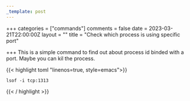```yaml
---
_template: post
---
```


+++
categories = ["commands"]
comments = false
date = 2023-03-21T22:00:00Z
layout = ""
title = "Check which process is using specific port"

+++
This is a simple command to find out about process id binded with a port. Maybe you can kil the process.


{{< highlight toml  "linenos=true, style=emacs">}}

	lsof -i tcp:1313

{{< / highlight >}}
